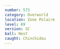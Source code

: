 ```yaml
---
number: 573
category: Overworld
location: Zone Polaire
level: 69
version: SC
ball: Nest
caught: Chinchidou
---
```

